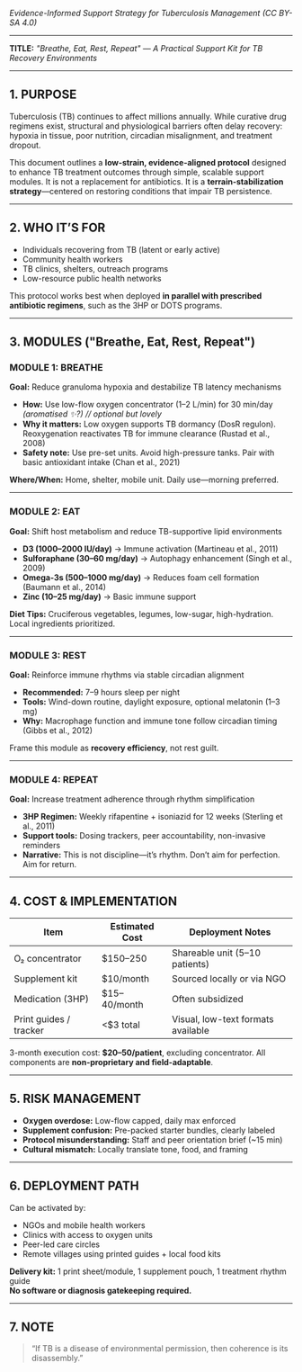 *Evidence-Informed Support Strategy for Tuberculosis Management (CC BY-SA 4.0)*

---

**TITLE:** _"Breathe, Eat, Rest, Repeat" — A Practical Support Kit for TB Recovery Environments_

---

## 1. PURPOSE

Tuberculosis (TB) continues to affect millions annually. While curative drug regimens exist, structural and physiological barriers often delay recovery: hypoxia in tissue, poor nutrition, circadian misalignment, and treatment dropout.

This document outlines a **low-strain, evidence-aligned protocol** designed to enhance TB treatment outcomes through simple, scalable support modules. It is not a replacement for antibiotics. It is a **terrain-stabilization strategy**—centered on restoring conditions that impair TB persistence.

---

## 2. WHO IT’S FOR

- Individuals recovering from TB (latent or early active)  
- Community health workers  
- TB clinics, shelters, outreach programs  
- Low-resource public health networks  

This protocol works best when deployed **in parallel with prescribed antibiotic regimens**, such as the 3HP or DOTS programs.

---

## 3. MODULES ("Breathe, Eat, Rest, Repeat")

### MODULE 1: **BREATHE**  
**Goal:** Reduce granuloma hypoxia and destabilize TB latency mechanisms

- **How:** Use low-flow oxygen concentrator (1–2 L/min) for 30 min/day *(aromatised ✨?)  // optional but lovely*
- **Why it matters:** Low oxygen supports TB dormancy (DosR regulon). Reoxygenation reactivates TB for immune clearance (Rustad et al., 2008)  
- **Safety note:** Use pre-set units. Avoid high-pressure tanks. Pair with basic antioxidant intake (Chan et al., 2021)  

**Where/When:** Home, shelter, mobile unit. Daily use—morning preferred.

---

### MODULE 2: **EAT**  
**Goal:** Shift host metabolism and reduce TB-supportive lipid environments

- **D3 (1000–2000 IU/day)** → Immune activation (Martineau et al., 2011)  
- **Sulforaphane (30–60 mg/day)** → Autophagy enhancement (Singh et al., 2009)  
- **Omega-3s (500–1000 mg/day)** → Reduces foam cell formation (Baumann et al., 2014)  
- **Zinc (10–25 mg/day)** → Basic immune support  

**Diet Tips:** Cruciferous vegetables, legumes, low-sugar, high-hydration. Local ingredients prioritized.

---

### MODULE 3: **REST**  
**Goal:** Reinforce immune rhythms via stable circadian alignment

- **Recommended:** 7–9 hours sleep per night  
- **Tools:** Wind-down routine, daylight exposure, optional melatonin (1–3 mg)  
- **Why:** Macrophage function and immune tone follow circadian timing (Gibbs et al., 2012)  

Frame this module as **recovery efficiency**, not rest guilt.

---

### MODULE 4: **REPEAT**  
**Goal:** Increase treatment adherence through rhythm simplification

- **3HP Regimen:** Weekly rifapentine + isoniazid for 12 weeks (Sterling et al., 2011)  
- **Support tools:** Dosing trackers, peer accountability, non-invasive reminders  
- **Narrative:** This is not discipline—it’s rhythm. Don’t aim for perfection. Aim for return.

---

## 4. COST & IMPLEMENTATION

| Item                  | Estimated Cost | Deployment Notes                 |
|-----------------------|----------------|----------------------------------|
| O₂ concentrator       | $150–250       | Shareable unit (5–10 patients)   |
| Supplement kit        | $10/month      | Sourced locally or via NGO       |
| Medication (3HP)      | $15–40/month   | Often subsidized                 |
| Print guides / tracker| <$3 total      | Visual, low-text formats available|

3-month execution cost: **$20–50/patient**, excluding concentrator. All components are **non-proprietary and field-adaptable**.

---

## 5. RISK MANAGEMENT

- **Oxygen overdose:** Low-flow capped, daily max enforced  
- **Supplement confusion:** Pre-packed starter bundles, clearly labeled  
- **Protocol misunderstanding:** Staff and peer orientation brief (~15 min)  
- **Cultural mismatch:** Locally translate tone, food, and framing  

---

## 6. DEPLOYMENT PATH

Can be activated by:  
- NGOs and mobile health workers  
- Clinics with access to oxygen units  
- Peer-led care circles  
- Remote villages using printed guides + local food kits  

**Delivery kit:** 1 print sheet/module, 1 supplement pouch, 1 treatment rhythm guide  
**No software or diagnosis gatekeeping required.**

---

## 7. NOTE

> “If TB is a disease of environmental permission, then coherence is its disassembly.”
